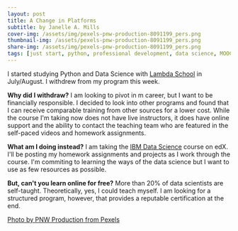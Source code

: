 ```yaml
---
layout: post
title: A Change in Platforms
subtitle: by Janelle A. Mills
cover-img: /assets/img/pexels-pnw-production-8091199_pers.png
thumbnail-img: /assets/pexels-pnw-production-8091199_pers.png
share-img: /assets/img/pexels-pnw-production-8091199_pers.png
tags: [just start, python, professional development, data science, MOOC]
---
```


I started studying Python and Data Science with [Lambda School](https://lambdaschool.com/courses/data-science) in July/August. I withdrew from my program this week. 

**Why did I withdraw?** I am looking to pivot in m career, but I want to be financially responsible. I decided to look into other programs and found that I can receive comparable training from other sources for a lower cost. While the course I'm taking now does not have live instructors, it does have online support and the ability to contact the teaching team who are featured in the self-paced videos and homework assignments.

**What am I doing instead?** I am taking the [IBM Data Science](https://www.edx.org/professional-certificate/ibm-data-science?index=product&queryID=d0fdc4c0fad17a2a2f245fd80a98e345&position=2) course on edX. I'll be posting my homework assignments and projects as I work through the course. I'm commiting to learning the ways of the data science but I want to use as few resources as possible.

**But, can't you learn online for free?** More than 20% of data scientists are self-taught. Theoretically, yes, I could teach myself. I am looking for a structured program, however, that provides a reputable certification at the end.

[Photo by PNW Production from Pexels](https://www.pexels.com/)
